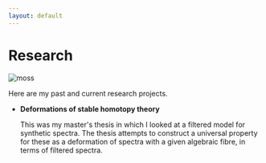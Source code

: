```yaml
---
layout: default
---
```


# Research

![moss](DSC_6014.JPG)

Here are my past and current research projects.

- **Deformations of stable homotopy theory**

  This was my master's thesis in which I looked at a filtered model for synthetic spectra.
  The thesis attempts to construct a universal property for these as a deformation of spectra with a given algebraic fibre, in terms of filtered spectra.

